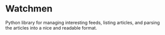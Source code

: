# Watchmen
Python library for managing interesting feeds, listing articles, and parsing the articles into a nice and readable format.